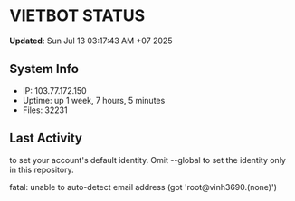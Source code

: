 # VIETBOT STATUS
**Updated**: Sun Jul 13 03:17:43 AM +07 2025

## System Info
- IP: 103.77.172.150
- Uptime: up 1 week, 7 hours, 5 minutes
- Files: 32231

## Last Activity

to set your account's default identity.
Omit --global to set the identity only in this repository.

fatal: unable to auto-detect email address (got 'root@vinh3690.(none)')
